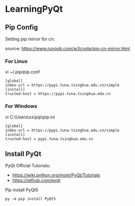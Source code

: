 # LearningPyQt


## Pip Config

Setting pip mirror for cn:

source: https://www.runoob.com/w3cnote/pip-cn-mirror.html

### For Linux

vi ~/.pip/pip.conf

```
[global]
index-url = https://pypi.tuna.tsinghua.edu.cn/simple
[install]
trusted-host = https://pypi.tuna.tsinghua.edu.cn
```

### For Windows

vi C:\\Users\\xx\\pip\\pip.ini

```
[global]
index-url = https://pypi.tuna.tsinghua.edu.cn/simple
[install]
trusted-host = pypi.tuna.tsinghua.edu.cn
```

## Install PyQt

PyQt Official Tutorials: 
- https://wiki.python.org/moin/PyQt/Tutorials
- https://github.com/pyqt

Pip install PyQt5

```
py -m pip install PyQt5
```


